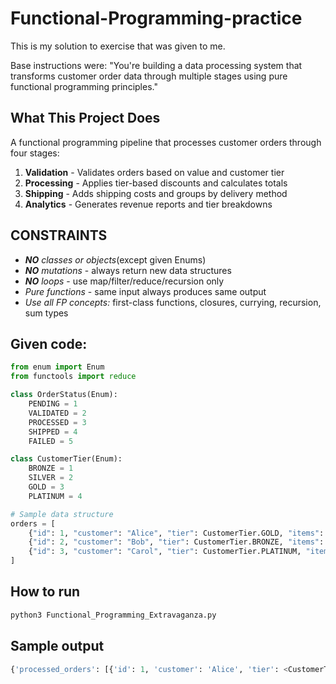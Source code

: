 # Functional-Programming-practice

This is my solution to exercise that was given to me.

Base instructions were:
"You're building a data processing system that transforms customer order data through multiple stages using pure functional programming principles."
## What This Project Does
A functional programming pipeline that processes customer orders through four stages:
1. **Validation** - Validates orders based on value and customer tier
2. **Processing** - Applies tier-based discounts and calculates totals  
3. **Shipping** - Adds shipping costs and groups by delivery method
4. **Analytics** - Generates revenue reports and tier breakdowns

## CONSTRAINTS
- ***NO** classes or objects*(except given Enums)
- ***NO** mutations* - always return new data structures
- ***NO** loops* - use map/filter/reduce/recursion only
- *Pure functions* - same input always produces same output
- *Use all FP concepts:* first-class functions, closures, currying, recursion, sum types

## Given code:
```python
from enum import Enum
from functools import reduce

class OrderStatus(Enum):
    PENDING = 1
    VALIDATED = 2
    PROCESSED = 3
    SHIPPED = 4
    FAILED = 5

class CustomerTier(Enum):
    BRONZE = 1
    SILVER = 2
    GOLD = 3
    PLATINUM = 4

# Sample data structure
orders = [
    {"id": 1, "customer": "Alice", "tier": CustomerTier.GOLD, "items": [{"name": "laptop", "price": 1000, "qty": 1}], "status": OrderStatus.PENDING},
    {"id": 2, "customer": "Bob", "tier": CustomerTier.BRONZE, "items": [{"name": "mouse", "price": 25, "qty": 2}, {"name": "keyboard", "price": 75, "qty": 1}], "status": OrderStatus.PENDING},
    {"id": 3, "customer": "Carol", "tier": CustomerTier.PLATINUM, "items": [{"name": "monitor", "price": 300, "qty": 2}], "status": OrderStatus.PENDING}
]
```
## How to run
```python
python3 Functional_Programming_Extravaganza.py
```
## Sample output
```python
{'processed_orders': [{'id': 1, 'customer': 'Alice', 'tier': <CustomerTier.GOLD: 3>, 'items': [{'name': 'laptop', 'price': 900.0, 'qty': 1}], 'status': <OrderStatus.SHIPPED: 4>, 'total': 900.0, 'shipping cost': 5.0}, {'id': 3, 'customer': 'Carol', 'tier': <CustomerTier.PLATINUM: 4>, 'items': [{'name': 'monitor', 'price': 255.0, 'qty': 2}], 'status': <OrderStatus.SHIPPED: 4>, 'total': 510.0, 'shipping cost': 5.0}], 'failed_orders': [{'id': 2, 'customer': 'Bob', 'tier': <CustomerTier.BRONZE: 1>, 'items': [{'name': 'mouse', 'price': 25, 'qty': 2}, {'name': 'keyboard', 'price': 75, 'qty': 1}], 'status': <OrderStatus.FAILED: 5>}], 'analytics': {'total_revenue': 1410.0, 'average_order': 705.0, 'tier_breakdown': {<CustomerTier.BRONZE: 1>: {'total_revenue': 0.0, 'average_order': 0.0, 'total_orders': 0}, <CustomerTier.SILVER: 2>: {'total_revenue': 0.0, 'average_order': 0.0, 'total_orders': 0}, <CustomerTier.GOLD: 3>: {'total_revenue': 900.0, 'average_order': 900.0, 'total_orders': 1}, <CustomerTier.PLATINUM: 4>: {'total_revenue': 510.0, 'average_order': 510.0, 'total_orders': 1}}}, 'shipping_groups': {'express': 'No express orders', 'standard': [{'id': 1, 'customer': 'Alice', 'tier': <CustomerTier.GOLD: 3>, 'items': [{'name': 'laptop', 'price': 900.0, 'qty': 1}], 'status': <OrderStatus.PROCESSED: 3>, 'total': 900.0}, {'id': 3, 'customer': 'Carol', 'tier': <CustomerTier.PLATINUM: 4>, 'items': [{'name': 'monitor', 'price': 255.0, 'qty': 2}], 'status': <OrderStatus.PROCESSED: 3>, 'total': 510.0}]}}

